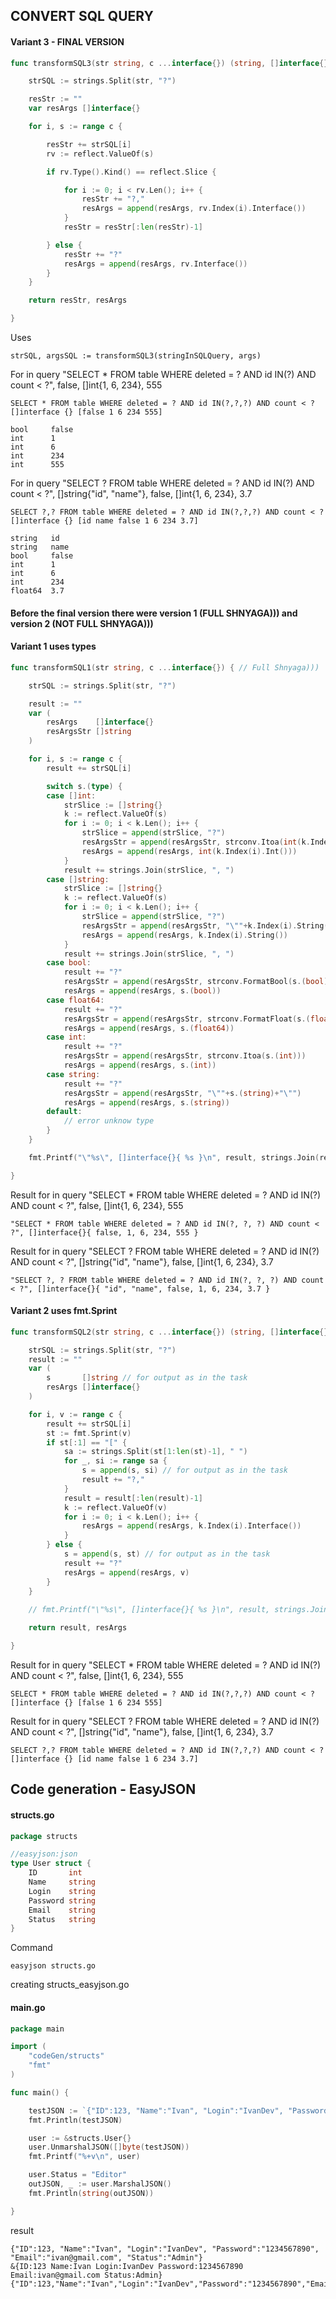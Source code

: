 ## CONVERT SQL QUERY
#### Variant 3 - FINAL VERSION
```go
func transformSQL3(str string, c ...interface{}) (string, []interface{}) {

	strSQL := strings.Split(str, "?")

	resStr := ""
	var resArgs []interface{}

	for i, s := range c {

		resStr += strSQL[i]
		rv := reflect.ValueOf(s)

		if rv.Type().Kind() == reflect.Slice {

			for i := 0; i < rv.Len(); i++ {
				resStr += "?,"
				resArgs = append(resArgs, rv.Index(i).Interface())
			}
			resStr = resStr[:len(resStr)-1]

		} else {
			resStr += "?"
			resArgs = append(resArgs, rv.Interface())
		}
	}

	return resStr, resArgs

}
```
Uses 
```
strSQL, argsSQL := transformSQL3(stringInSQLQuery, args)
```
 For in query 
 "SELECT * FROM table WHERE deleted = ? AND id IN(?) AND count < ?", false, []int{1, 6, 234}, 555

 ```
SELECT * FROM table WHERE deleted = ? AND id IN(?,?,?) AND count < ? []interface {} [false 1 6 234 555]

bool     false
int      1
int      6
int      234
int      555
 ```

For in query 
"SELECT ? FROM table WHERE deleted = ? AND id IN(?) AND count < ?", []string{"id", "name"}, false, []int{1, 6, 234}, 3.7

 ```
SELECT ?,? FROM table WHERE deleted = ? AND id IN(?,?,?) AND count < ? []interface {} [id name false 1 6 234 3.7]

string   id
string   name
bool     false
int      1
int      6
int      234
float64  3.7
 ```
#### Before the final version there were version 1 (FULL SHNYAGA))) and version 2 (NOT FULL SHNYAGA)))
#### Variant 1 uses types
```go
func transformSQL1(str string, c ...interface{}) { // Full Shnyaga)))

	strSQL := strings.Split(str, "?")

	result := ""
	var (
		resArgs    []interface{}
		resArgsStr []string
	)

	for i, s := range c {
		result += strSQL[i]

		switch s.(type) {
		case []int:
			strSlice := []string{}
			k := reflect.ValueOf(s)
			for i := 0; i < k.Len(); i++ {
				strSlice = append(strSlice, "?")
				resArgsStr = append(resArgsStr, strconv.Itoa(int(k.Index(i).Int())))
				resArgs = append(resArgs, int(k.Index(i).Int()))
			}
			result += strings.Join(strSlice, ", ")
		case []string:
			strSlice := []string{}
			k := reflect.ValueOf(s)
			for i := 0; i < k.Len(); i++ {
				strSlice = append(strSlice, "?")
				resArgsStr = append(resArgsStr, "\""+k.Index(i).String()+"\"")
				resArgs = append(resArgs, k.Index(i).String())
			}
			result += strings.Join(strSlice, ", ")
		case bool:
			result += "?"
			resArgsStr = append(resArgsStr, strconv.FormatBool(s.(bool)))
			resArgs = append(resArgs, s.(bool))
		case float64:
			result += "?"
			resArgsStr = append(resArgsStr, strconv.FormatFloat(s.(float64), 'f', -1, 64))
			resArgs = append(resArgs, s.(float64))
		case int:
			result += "?"
			resArgsStr = append(resArgsStr, strconv.Itoa(s.(int)))
			resArgs = append(resArgs, s.(int))
		case string:
			result += "?"
			resArgsStr = append(resArgsStr, "\""+s.(string)+"\"")
			resArgs = append(resArgs, s.(string))
		default:
			// error unknow type
		}
	}

	fmt.Printf("\"%s\", []interface{}{ %s }\n", result, strings.Join(resArgsStr, ", "))

}
```
Result for in query 
 "SELECT * FROM table WHERE deleted = ? AND id IN(?) AND count < ?", false, []int{1, 6, 234}, 555
```
"SELECT * FROM table WHERE deleted = ? AND id IN(?, ?, ?) AND count < ?", []interface{}{ false, 1, 6, 234, 555 }
```
Result for in query 
"SELECT ? FROM table WHERE deleted = ? AND id IN(?) AND count < ?", []string{"id", "name"}, false, []int{1, 6, 234}, 3.7
```
"SELECT ?, ? FROM table WHERE deleted = ? AND id IN(?, ?, ?) AND count < ?", []interface{}{ "id", "name", false, 1, 6, 234, 3.7 }
```
#### Variant 2 uses fmt.Sprint
```go
func transformSQL2(str string, c ...interface{}) (string, []interface{}) {

	strSQL := strings.Split(str, "?")
	result := ""
	var (
		s       []string // for output as in the task
		resArgs []interface{}
	)

	for i, v := range c {
		result += strSQL[i]
		st := fmt.Sprint(v)
		if st[:1] == "[" {
			sa := strings.Split(st[1:len(st)-1], " ")
			for _, si := range sa {
				s = append(s, si) // for output as in the task
				result += "?,"
			}
			result = result[:len(result)-1]
			k := reflect.ValueOf(v)
			for i := 0; i < k.Len(); i++ {
				resArgs = append(resArgs, k.Index(i).Interface())
			}
		} else {
			s = append(s, st) // for output as in the task
			result += "?"
			resArgs = append(resArgs, v)
		}
	}
	
	// fmt.Printf("\"%s\", []interface{}{ %s }\n", result, strings.Join(s, ", ")) // output as in the task

	return result, resArgs

}
```
Result for in query 
 "SELECT * FROM table WHERE deleted = ? AND id IN(?) AND count < ?", false, []int{1, 6, 234}, 555
```
SELECT * FROM table WHERE deleted = ? AND id IN(?,?,?) AND count < ? []interface {} [false 1 6 234 555]
```
Result for in query 
"SELECT ? FROM table WHERE deleted = ? AND id IN(?) AND count < ?", []string{"id", "name"}, false, []int{1, 6, 234}, 3.7
```
SELECT ?,? FROM table WHERE deleted = ? AND id IN(?,?,?) AND count < ? []interface {} [id name false 1 6 234 3.7]
```

## Code generation - EasyJSON

#### structs.go
```go
package structs

//easyjson:json
type User struct {
	ID       int
	Name     string
	Login    string
	Password string
	Email    string
	Status   string
}

```
Command 
```
easyjson structs.go
```
creating structs_easyjson.go

#### main.go
```go
package main

import (
	"codeGen/structs"
	"fmt"
)

func main() {

	testJSON := `{"ID":123, "Name":"Ivan", "Login":"IvanDev", "Password":"1234567890", "Email":"ivan@gmail.com", "Status":"Admin"}`
	fmt.Println(testJSON)

	user := &structs.User{}
	user.UnmarshalJSON([]byte(testJSON))
	fmt.Printf("%+v\n", user)

	user.Status = "Editor"
	outJSON, _ := user.MarshalJSON()
	fmt.Println(string(outJSON))

}
```

result

```
{"ID":123, "Name":"Ivan", "Login":"IvanDev", "Password":"1234567890", "Email":"ivan@gmail.com", "Status":"Admin"}
&{ID:123 Name:Ivan Login:IvanDev Password:1234567890 Email:ivan@gmail.com Status:Admin}
{"ID":123,"Name":"Ivan","Login":"IvanDev","Password":"1234567890","Email":"ivan@gmail.com","Status":"Editor"}
```
